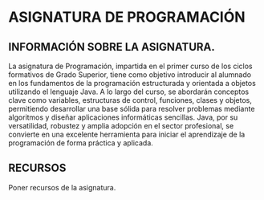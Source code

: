 # ASIGNATURA DE PROGRAMACIÓN

## INFORMACIÓN SOBRE LA ASIGNATURA.


La asignatura de Programación, impartida en el primer curso de los ciclos formativos de Grado Superior, tiene como objetivo introducir al alumnado en los fundamentos de la programación estructurada y orientada a objetos utilizando el lenguaje Java. A lo largo del curso, se abordarán conceptos clave como variables, estructuras de control, funciones, clases y objetos, permitiendo desarrollar una base sólida para resolver problemas mediante algoritmos y diseñar aplicaciones informáticas sencillas. Java, por su versatilidad, robustez y amplia adopción en el sector profesional, se convierte en una excelente herramienta para iniciar el aprendizaje de la programación de forma práctica y aplicada.


## RECURSOS

Poner recursos de la asignatura.